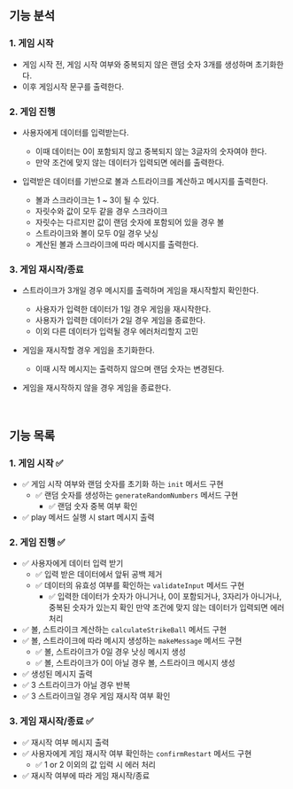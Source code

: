 ## 기능 분석

### 1. 게임 시작

- 게임 시작 전, 게임 시작 여부와 중복되지 않은 랜덤 숫자 3개를 생성하며 초기화한다.
- 이후 게임시작 문구를 출력한다.

### 2. 게임 진행

- 사용자에게 데이터를 입력받는다.

  - 이때 데이터는 0이 포함되지 않고 중복되지 않는 3글자의 숫자여야 한다.
  - 만약 조건에 맞지 않는 데이터가 입력되면 에러를 출력한다.

- 입력받은 데이터를 기반으로 볼과 스트라이크를 계산하고 메시지를 출력한다.

  - 볼과 스크라이크는 1 ~ 3이 될 수 있다.
  - 자릿수와 값이 모두 같을 경우 스크라이크
  - 자릿수는 다르지만 값이 랜덤 숫자에 포함되어 있을 경우 볼
  - 스트라이크와 볼이 모두 0일 경우 낫싱
  - 계산된 볼과 스크라이크에 따라 메시지를 출력한다.

### 3. 게임 재시작/종료

- 스트라이크가 3개일 경우 메시지를 출력하며 게임을 재시작할지 확인한다.

  - 사용자가 입력한 데이터가 1일 경우 게임을 재시작한다.
  - 사용자가 입력한 데이터가 2일 경우 게임을 종료한다.
  - 이외 다른 데이터가 입력될 경우 에러처리할지 고민

- 게임을 재시작할 경우 게임을 초기화한다.

  - 이때 시작 메시지는 출력하지 않으며 랜덤 숫자는 변경된다.

- 게임을 재시작하지 않을 경우 게임을 종료한다.

<br />

## 기능 목록

### 1. 게임 시작 ✅

- ✅ 게임 시작 여부와 랜덤 숫자를 초기화 하는 `init` 메서드 구현
  - ✅ 랜덤 숫자를 생성하는 `generateRandomNumbers` 메서드 구현
    - ✅ 랜덤 숫자 중복 여부 확인
- ✅ play 메서드 실행 시 start 메시지 출력

### 2. 게임 진행 ✅

- ✅ 사용자에게 데이터 입력 받기
  - ✅ 입력 받은 데이터에서 앞뒤 공백 제거
  - ✅ 데이터의 유효성 여부를 확인하는 `validateInput` 메서드 구현
    - ✅ 입력한 데이터가 숫자가 아니거나, 0이 포함되거나, 3자리가 아니거나, 중복된 숫자가 있는지 확인 만약 조건에 맞지 않는 데이터가 입력되면 에러 처리
- ✅ 볼, 스트라이크 계산하는 `calculateStrikeBall` 메서드 구현
- ✅ 볼, 스트라이크에 따라 메시지 생성하는 `makeMessage` 메서드 구현
  - ✅ 볼, 스트라이크가 0일 경우 낫싱 메시지 생성
  - ✅ 볼, 스트라이크가 0이 아닐 경우 볼, 스트라이크 메시지 생성
- ✅ 생성된 메시지 출력
- ✅ 3 스트라이크가 아닐 경우 반복
- ✅ 3 스트라이크일 경우 게임 재시작 여부 확인

### 3. 게임 재시작/종료 ✅

- ✅ 재시작 여부 메시지 출력
- ✅ 사용자에게 게임 재시작 여부 확인하는 `confirmRestart` 메서드 구현
  - ✅ 1 or 2 이외의 값 입력 시 에러 처리
- ✅ 재시작 여부에 따라 게임 재시작/종료
